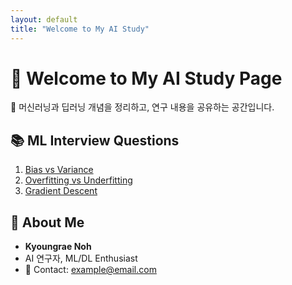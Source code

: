 ```yaml
---
layout: default
title: "Welcome to My AI Study"
---
```


# 📌 Welcome to My AI Study Page
🚀 머신러닝과 딥러닝 개념을 정리하고, 연구 내용을 공유하는 공간입니다.

## 📚 ML Interview Questions
1. [Bias vs Variance](/questions/bias_vs_variance)
2. [Overfitting vs Underfitting](/questions/underfitting_overfitting)
3. [Gradient Descent](/questions/Gradient_Descent)

## 📢 About Me
- **Kyoungrae Noh**  
- AI 연구자, ML/DL Enthusiast  
- 📧 Contact: example@email.com

